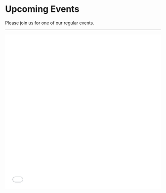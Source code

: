 # Upcoming Events

Please join us for one of our regular events.

----

<iframe src="/var/www/events/index.cgi" width="100%" height="500px" style="border: 0px;"></iframe>
